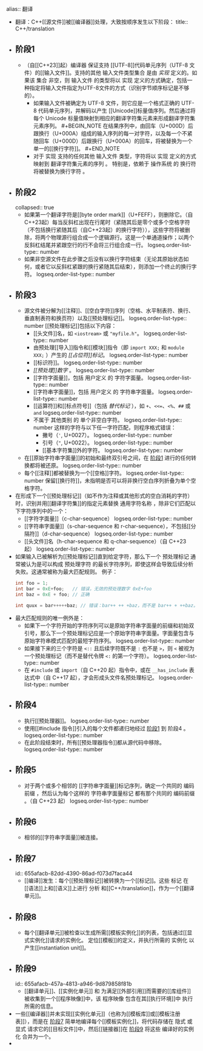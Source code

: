 alias:: 翻译

- 翻译：C++[[源文件]]被[[编译器]]处理，大致按顺序发生以下阶段：
  title:: C++/translation
- ## 阶段1
	- （自[[C++23]]起）编译器 保证支持 [[UTF-8]]代码单元序列（UTF-8 文件）的[[输入文件]]。支持的其他 输入文件类型集合 是由 *实现* 定义的。如果该 集合 非空，则 输入文件 的类型将以 实现 定义的方式确定，包括一种指定将输入文件指定为UTF-8文件的方式（识别字节顺序标记是不够的）。
		- 如果输入文件被确定为 UTF-8 文件，则它应是一个格式正确的 UTF-8 代码单元序列，并解码以产生 [[Unicode]]标量值序列。然后通过将每个 Unicode 标量值映射到相应的翻译字符集元素来形成翻译字符集元素序列。
		  #+BEGIN_NOTE
		  在结果序列中，由回车（U+000D）后跟换行（U+000A）组成的输入序列的每一对字符，以及每一个不紧随回车（U+000D）后跟换行（U+000A）的回车，将被替换为一个单一的[[换行字符]]。
		  #+END_NOTE
		- 对于 实现 支持的任何其他 输入文件 类型，字符将以 实现 定义的方式 映射到 翻译字符集元素的序列 。
		  特别是，依赖于 操作系统 的 换行符 将被替换为换行字符 。
- ## 阶段2
  collapsed:: true
	- 如果第一个翻译字符是[[byte order mark]]（U+FEFF），则删除它。（自C++23起）每当反斜杠出现在行尾时（紧随其后是零个或多个空格字符（不包括换行紧随其后（自C++23起）的换行字符）），这些字符将被删除，将两个物理源行组合成一个逻辑源行。这是一个单通道操作；以两个反斜杠结尾并紧跟空行的行不会将三行组合成一行。
	  logseq.order-list-type:: number
	- 如果非空源文件在此步骤之后没有以换行字符结束（无论其原始状态如何，或者它以反斜杠紧跟的换行紧随其后结束），则添加一个终止的换行字符。
	  logseq.order-list-type:: number
- ## 阶段3
	- 源文件被分解为[[注释]]、[[空白字符]]序列（空格、水平制表符、换行、垂直制表符和换页符）以及[[预处理标记]]。
	  logseq.order-list-type:: number
	  [[预处理标记]]包括以下内容：
		- [[头文件]]名，如 `<iostream>` 或 `"myfile.h"`。
		  logseq.order-list-type:: number
		- 由预处理[[导入]]指令和[[模块]]指令（即 `import XXX;` 和 `module XXX;` ）产生的 *[[占位符]]标记*。
		  logseq.order-list-type:: number
		- [[标识符]]。
		  logseq.order-list-type:: number
		- *[[预处理]]数字* 。
		  logseq.order-list-type:: number
		- [[字符字面量]]，包括 用户定义 的 字符字面量。
		  logseq.order-list-type:: number
		- [[字符串字面量]]，包括 用户定义 的 字符串字面量。
		  logseq.order-list-type:: number
		- [[运算符]]和[[标点符号]]（包括 *替代标记* ），如 `+`、`<<=`、`<%`、`##` 或 `and`
		  logseq.order-list-type:: number
		- 不属于 其他类别 的 单个非空白字符。
		  logseq.order-list-type:: number
		  这样的字符与以下任一字符匹配，则程序格式错误：
			- 撇号（`'`, U+0027）。
			  logseq.order-list-type:: number
			- 引号（`"`, U+0022）。
			  logseq.order-list-type:: number
			- [[基本字符集]]外的字符。
			  logseq.order-list-type:: number
	- 在[[原始字符串字面量]]的初始和最终双引号之间，在 [阶段1](((655af3aa-ded9-46a3-b24c-fed1d22be9f3))) 进行的任何转换都将被还原。
	  logseq.order-list-type:: number
	- 每个[[注释]]都被替换为一个[[空格]]字符。
	  logseq.order-list-type:: number
	  保留[[换行符]]，未指明是否可以将非换行空白序列折叠为单个空格字符。
- 在形成下一个[[预处理标记]]（如不作为注释或其他形式的空白消耗的字符）时，识别并用[[翻译字符集]]的指定元素替换 通用字符名称 ，除非它们匹配以下字符序列中的一个：
	- [[字符字面量]]（c-char-sequence）
	  logseq.order-list-type:: number
	- [[字符串字面量]]（s-char-sequence 和 r-char-sequence），不包括[[分隔符]]（d-char-sequence）
	  logseq.order-list-type:: number
	- [[头文件]]名（h-char-sequence 和 q-char-sequence）（自 C++23 起）
	  logseq.order-list-type:: number
- 如果输入已被解析为[[预处理标记]]直到给定字符，那么下一个 预处理标记 通常被认为是可以构成 预处理字符 的最长字符序列，即使这样会导致后续分析失败。这通常被称为最大匹配规则。
  例子：
  ``` cpp
  int foo = 1;
  int bar = 0xE+foo;   // 错误，无效的预处理数字 0xE+foo
  int baz = 0xE + foo; // 正确
  
  int quux = bar+++++baz; // 错误：bar++ ++ +baz，而不是 bar++ + ++baz。
  ```
- 最大匹配规则的唯一例外是：
	- 如果下一个字符开始的字符序列可以是原始字符串字面量的前缀和初始双引号，那么下一个预处理标记应是一个原始字符串字面量。字面量包含与原始字符串模式匹配的最短字符序列。
	  logseq.order-list-type:: number
	- 如果接下来的三个字符是 `<::` 且后续字符既不是 `:` 也不是 `>`，则 `<` 被视为一个预处理标记（而不是替代令牌 `<:` 的第一个字符）。
	  logseq.order-list-type:: number
	- 在 `#include` 或 `import`（自 C++20 起）指令中，或在 `__has_include` 表达式中（自 C++17 起），才会形成头文件名预处理标记。
	  logseq.order-list-type:: number
- ## 阶段4
	- 执行[[预处理器]]。
	  logseq.order-list-type:: number
	- 使用[[#include 指令]]引入的每个文件都递归地经过 [阶段1](((655af3aa-ded9-46a3-b24c-fed1d22be9f3))) 到 阶段4 。
	  logseq.order-list-type:: number
	- 在此阶段结束时，所有[[预处理器指令]]都从源代码中移除。
	  logseq.order-list-type:: number
- ## 阶段5
	- 对于两个或多个相邻的 [[字符串字面量]]标记序列，确定一个共同的 编码前缀 ，然后认为每个这样的 字符串字面量标记 都有那个共同的 编码前缀 。（自 C++23 起）
	  logseq.order-list-type:: number
- ## 阶段6
	- 相邻的[[字符串字面量]]被连接。
- ## 阶段7
  id:: 655afacb-82dd-4390-86ad-f073d7faca44
	- [[编译]]发生：每个[[预处理标记]]被转换为一个[[标记]]。这些 标记 在[[语法]]上和[[语义]]上进行 分析 和[[C++/translation]]，作为一个[[翻译单元]]。
- ## 阶段8
	- 每个[[翻译单元]]被检查以生成所需[[模板实例化]]的列表，包括通过[[显式实例化]]请求的实例化。
	  定位[[模板]]的定义，并执行所需的 实例化 以产生[[instantiation unit]]。
- ## 阶段9
  id:: 655afacb-457a-4813-a946-9d879858f81b
	- [[翻译单元]]、[[实例化单元]] 和 为满足[[外部引用]]而需要的[[库组件]] 被收集到一个[[程序映像]]中，该 程序映像 包含在其[[执行环境]]中 执行 所需的信息。
- 一些[[编译器]]并未实现[[实例化单元]]（也称为[[模板库]]或[[模板注册表]]），而是在 [阶段7](((655afacb-82dd-4390-86ad-f073d7faca44))) 简单地编译每个[[模板实例化]]，将代码存储在 隐式 或 显式 请求它的[[目标文件]]中，然后[[链接器]]在 [阶段9](((655afacb-457a-4813-a946-9d879858f81b))) 将这些 编译好的实例化 合并为一个。
-